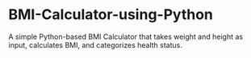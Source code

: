 # BMI-Calculator-using-Python
A simple Python-based BMI Calculator that takes weight and height as input, calculates BMI, and categorizes health status.
